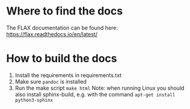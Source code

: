 # Where to find the docs

The FLAX documentation can be found here:
https://flax.readthedocs.io/en/latest/

# How to build the docs

1. Install the requirements in requirements.txt
2. Make sure `pandoc` is installed
3. Run the make script `make html`
   Note: when running Linux you should also install sphinx-build, e.g. with the
   command `apt-get install python3-sphinx`
   